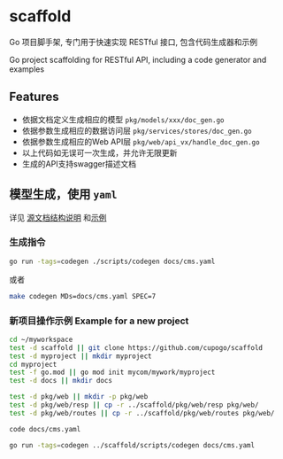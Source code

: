 # scaffold

Go 项目脚手架, 专门用于快速实现 RESTful 接口, 包含代码生成器和示例

Go project scaffolding for RESTful API, including a code generator and examples

## Features

* 依据文档定义生成相应的模型 `pkg/models/xxx/doc_gen.go`
* 依据参数生成相应的数据访问层 `pkg/services/stores/doc_gen.go`
* 依据参数生成相应的Web API层 `pkg/web/api_vx/handle_doc_gen.go`
* 以上代码如无误可一次生成，并允许无限更新
* 生成的API支持swagger描述文档

## 模型生成，使用 `yaml`

详见 [源文档结构说明](docs/) 和[示例](docs/cms.yaml)

### 生成指令

```bash
go run -tags=codegen ./scripts/codegen docs/cms.yaml
```

或者
```bash
make codegen MDs=docs/cms.yaml SPEC=7
```

### 新项目操作示例 Example for a new project

```bash
cd ~/myworkspace
test -d scaffold || git clone https://github.com/cupogo/scaffold
test -d myproject || mkdir myproject
cd myproject
test -f go.mod || go mod init mycom/mywork/myproject
test -d docs || mkdir docs

test -d pkg/web || mkdir -p pkg/web
test -d pkg/web/resp || cp -r ../scaffold/pkg/web/resp pkg/web/
test -d pkg/web/routes || cp -r ../scaffold/pkg/web/routes pkg/web/

code docs/cms.yaml

go run -tags=codegen ../scaffold/scripts/codegen docs/cms.yaml

```
